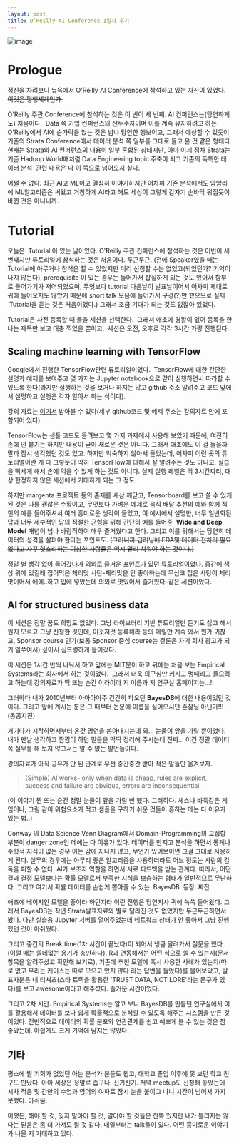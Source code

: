 ```yaml
---
layout: post
title: O’Reilly AI Conference 1일차 후기
---
```


![image](https://cojette.files.wordpress.com/2017/06/img_6580.jpg?w=2720)

# Prologue

정신을 차려보니 뉴욕에서 O'Reilly AI Conference에 참석하고 있는 자신이 있었다. ~~이것은 평행세계인가.~~

O'Reilly 주관 Conference에 참석하는 것은 이 번이 세 번째. AI 컨퍼런스는(당연하게도) 처음이다.  Data 쪽 기업 컨퍼런스의 선두주자이며 이를 계속 유지하려고 하는 O'Reilly에서 AI에 숟가락을 얹는 것은 넘나 당연한 행보이고, 그래서 예상할 수 있듯이 기존의 Strata Conference에서 데이터 분석 쪽 일부를 그대로 들고 온 것 같은 형태다. 현재는 Strata와 AI 컨퍼런스의 내용이 일부 혼합된 상태지만, 아마 이제 점차 Strata는 기존 Hadoop World때처럼 Data Engineering topic 주축이 되고 기존의 독특한 데이터 분석  관련 내용은 다 이 쪽으로 넘어오지 싶다.  

어쩔 수 없다. 최근 AI고 ML이고 열심히 이야기하지만 어차피 기존 분석에서도 암암리에 ML알고리즘은 써왔고 거창하게 AI라고 해도 세상이 그렇게 갑자기 손바닥 뒤집듯이 바뀐 것은 아니니까. 

# Tutorial

오늘은  Tutorial 이 있는 날이었다. O'Reilly 주관 컨퍼런스에 참석하는 것은 이번이 세 번째지만 튜토리얼에 참석하는 것은 처음이다. 두근두근. (전에 Speaker였을 때는 Tutorial에 아무거나 참석은 할 수 있었지만 미리 신청할 수는 없었고(되었던가? 기억이 나지 않는다), prerequisite 이 있는 경우는 들어가서 삽질하게 되는 것도 있어서 함부로 들어가기가 저어되었으며, 무엇보다 tutorial 다음날이 발표날이어서 어차피 제대로 귀에 들어오지도 않았기 때문에 short talk 모음에 들어가서 구경(?)만 했으므로 실제  Tutorial을 듣는 것은 처음이었다.) 그래서 조금 기대가 되는 것도 없잖아 있었다.

Tutorial은 사전 등록할 때 들을 세션을 선택한다.  그래서 애초에 경황이 없어 등록을 한 나는 제목만 보고 대충 찍었을 뿐이고.  세션은 오전, 오후로 각각 3시간 가량 진행된다.

## Scaling machine learning with TensorFlow

Google에서 진행한 TensorFlow관련 튜토리얼이었다.  TensorFlow에 대한 간단한 설명과 예제를 보여주고 몇 가지는 Jupyter notebook으로 같이 실행하면서 따라할 수 있도록 한다(라지만 실행하는 것을 보거나 하지는 않고 github 주소 알려주고 코드 앞에서 설명하고 실행은 각자 알아서 하는 식이다). 

강의 자료는 [여기서](https://cojette.files.wordpress.com/2017/06/tf-aiconf_0627.pdf) 받아볼 수 있다(세부 github코드 및 예제 주소는 강의자료 안에 포함되어 있다).

TensorFlow는 샘플 코드도 돌려보고 몇 가지 과제에서 사용해 보았기 때문에, 여전히 손에 안 붙기는 하지만 내용이 굳이 새로운 것은 아니다. 그래서 애초에도 이 걸 들을까 말까 잠시 생각했던 것도 있고. 하지만 익숙하지 않아서 들었는데, 어차피 이런 곳의 튜토리얼이란 게 다 그렇듯이 딱히 TensorFlow에 대해서 잘 알려주는 것도 아니고, 실습을 빡세게 해서 손에 익을 수 있게 하는 것도 아니다. 실제 실행 레벨은 딱 3시간짜리, 대상 한정하지 않은 세션에서 기대하게 되는 그 정도. 

하지만 margenta 프로젝트 등의 존재를 새삼 깨닫고, Tensorboard를 보고 쓸 수 있게 된 것은 나름 괜찮은 수확이고, 무엇보다 가벼운 예제로 음식 배달 추천의 예와 함께 칙힌의 예를 들어주셔서 여러 흥미로운 생각이 들었고, 이 예시에서 설명한, 너무 일반화된 답과 너무 세부적인 답의 적절한 균형을 위해 간단히 예를 들어준  **Wide and Deep Model** 개념이 넘나 바람직하여 매우 즐거웠다고 한다. 그리고 이를 위해서는 당연히 데이터의 성격을 살펴야 한다는 포인트도. ~~(그러니까 딥러닝에 EDA및 데이터 전처리 필요없다고 자꾸 헛소리하는 이상한 사람들은 역시 멀리 치워야 하는 것이다.)~~

정말 별 생각 없이 들어갔다가 의외로 즐거운 포인트가 있던 튜토리얼이었다. 중간에 책상 위에 있길래 집어먹은 체리맛 사탕-체리맛을 안 좋아하는데 무심코 집은 사탕이 체리맛이어서 에에..하고 입에 넣었는데 의외로 맛있어서 즐거웠다-같은 세션이었다.

## AI for structured business data

이 세션은 정말 꿈도 희망도 없었다. 그냥 라이브러리 기반 튜토리얼만 듣기도 싫고 해서 뭔지 모르고 그냥 신청한 것인데, 이것저것 등록해라 등의 메일만 계속 와서 뭔가 귀찮고, Sponsor course 인가(보통 Sponsor 중심 course는 결론은 자기 회사 광고가 되기 일쑤여서) 싶어서 심드렁하게 들어갔다.

이 세션은 1시간 반씩 나눠서 하고 앞에는 MIT분이 하고 뒤에는 처음 보는 Empirical Systems라는 회사에서 하는 것이었다.  그래서 더욱 의구심만 커지고 멍때리고 들으려고 하는데 강의자료가 딱 뜨는 순간 어라어라 저 이름과 저 연구실 홈페이지는...!!

그러하다 내가 2010년부터 아아아아주 간간히 파오던 **BayesDB**에 대한 내용이었던 것이다. 그리고 앞에 계시는 분은 그 때부터 논문에 이름을 실어오시던 존잘님 아닌가!!! (동공지진)

거기다가 시작하면서부터 온갖 명언을 쏟아내시는데 와… 눈물이 앞을 가릴 뿐이었다. 내가 맨날 생각하고 짬짬이 하던 말들을 딱딱 정리해 주시는데 진짜... 이건 정말 데이터쪽 실무를 해 보지 않고서는 알 수 없는 발언들이다.

강의자료가 아직 공유가 안 된 관계로 우선 중간중간 받아 적은 말들만 옮겨보자.

> (Simple) AI works- only when data is cheap, rules are explicit, success and failure are obvious, errors are inconsequential. 

(이 이야기 짠 뜨는 순간 정말 눈물이 앞을 가릴 뻔 했다. 그러하다. 체스나 바둑같은 게임이나, 그림 같이 위험요소가 적고 샘플을 구하기 쉬운 것들이 흥하는 데는 다 이유가 있는 법..)

Conway 의 Data Science Venn Diagram에서 Domain-Programming의 교집합 부분이 danger zone인 데에는 다 이유가 있다. 데이터를 만지고 분석을 하면서 통계나 수학적 지식이 없는 경우 이는 감에 지나지 않고, 무언가 있어보이면 그걸 그대로 사용하게 된다.
실무의 경우에는 아무리 좋은 알고리즘을 사용하더라도 어느 정도는 사람의 감독을 피할 수 없다. AI가 보조자 역할을 하면서 서로 피드백을 받는 관계다.
따라서, 어떤 결과 결정 모델보다는 확률 모델로서 부족한 지식을 보충하는 형태가 일반적으로 무난하다.
그리고 여기서 확률 데이터를 손쉽게 뽑아줄 수 있는  BayesDB  등장. 짜잔.

애초에 베이지안 모델을 좋아라 하던지라 이런 진행은 당연지사 귀에 쏙쏙 들어왔다. 그래서 BayesDB는 작년 Strata발표자료와 별로 달라진 것도 없었지만 두근두근하면서 봤다. 다만 실습용 Jupyter 서버를 열어주었는데 네트워크 상태가 안 좋아서 그냥 진행했던 것이 아쉬웠다.

그리고 중간의 Break time(1차 시간이 끝났다)이 되어서 냉큼 달려가서 질문을 했다 (이럴 때는 쓸데없는 용기가 충만하다). R과 연동해서는 어떤 식으로 쓸 수 있는지(문서 항목을 알려주셨고 확인해 보기로), 기존에 추천 모델에 혹시 사용한 사례가 있는지(따로 없고 우리는 케이스는 따로 모으고 있지 않다 라는 답변을 들었다)를 물어보았고, 발표자분은 내 티셔츠(스타 트렉을 활용한 'TRUST DATA, NOT LORE'라는 문구가 있다)를 보고 awesome이라고 해주셨다. 즐거운 시간이었다.

그리고 2차 시간. Empirical Systems는 알고 보니 BayesDB를 만들던 연구실에서 이를 활용해서 데이터를 보다 쉽게 확률적으로 분석할 수 있도록 해주는 시스템을 만든 것이었다. 전반적으로 데이터의 확률 분포와 연관관계를 쉽고 예쁘게 볼 수 있는 것은 참 좋았는데. 아쉽게도 크게 기억에 남지는 않았다. 


## 기타

평소에 뵐 기회가 없었던 아는 분석가 분들도 뵙고, 대학교 졸업 이후에 못 보던 학교 친구도 만났다. 아아 세상은 정말로 좁구나. 신기신기.
저녁 meetup도 신청해 놓았는데 시차 적응 및 간만의 수업과 영어의 여파로 잠시 눈을 붙이고 나니 시간이 넘어서 가지 못했다. 아쉬움. 

어쨌든, 해야 할 것, 잊지 말아야 할 것, 알아야 할 것들은 잔뜩 있지만 내가 틀리지는 않다는 믿음은 좀 더 가져도 될 것 같다. 
내일부터는 talk들이 있다. 어떤 흥미로운 이야기가 나올 지 기대하고 있다. 

